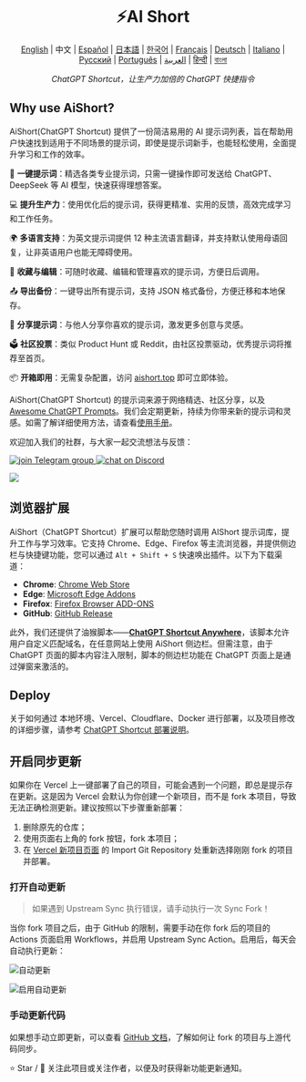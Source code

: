 <h1 align="center">
⚡️AI Short
</h1>
<p align="center">
    <a href="./README.md">English</a> | 中文 |
<a href="./README-lang/README-es.md">Español</a> |
<a href="./README-lang/README-ja.md">日本語</a> |
<a href="./README-lang/README-ko.md">한국어</a> |
<a href="./README-lang/README-fr.md">Français</a> |
<a href="./README-lang/README-de.md">Deutsch</a> |
<a href="./README-lang/README-it.md">Italiano</a> |
<a href="./README-lang/README-ru.md">Русский</a> |
<a href="./README-lang/README-pt.md">Português</a> |
<a href="./README-lang/README-ar.md">العربية</a> |
<a href="./README-lang/README-hi.md">हिन्दी</a> |
<a href="./README-lang/README-bn.md">বাংলা</a>
</p>
<p align="center">
    <em>ChatGPT Shortcut，让生产力加倍的 ChatGPT 快捷指令</em>
</p>

## Why use AiShort?

AiShort(ChatGPT Shortcut) 提供了一份简洁易用的 AI 提示词列表，旨在帮助用户快速找到适用于不同场景的提示词，即使是提示词新手，也能轻松使用，全面提升学习和工作的效率。

🚀 **一键提示词**：精选各类专业提示词，只需一键操作即可发送给 ChatGPT、DeepSeek 等 AI 模型，快速获得理想答案。

💻 **提升生产力**：使用优化后的提示词，获得更精准、实用的反馈，高效完成学习和工作任务。

🌍 **多语言支持**：为英文提示词提供 12 种主流语言翻译，并支持默认使用母语回复，让非英语用户也能无障碍使用。

💾 **收藏与编辑**：可随时收藏、编辑和管理喜欢的提示词，方便日后调用。

📤 **导出备份**：一键导出所有提示词，支持 JSON 格式备份，方便迁移和本地保存。

🌟 **分享提示词**：与他人分享你喜欢的提示词，激发更多创意与灵感。

🗳️ **社区投票**：类似 Product Hunt 或 Reddit，由社区投票驱动，优秀提示词将推荐至首页。

📦 **开箱即用**：无需复杂配置，访问 [aishort.top](https://www.aishort.top/) 即可立即体验。

AiShort(ChatGPT Shortcut) 的提示词来源于网络精选、社区分享，以及 [Awesome ChatGPT Prompts](https://github.com/f/awesome-chatgpt-prompts)。我们会定期更新，持续为你带来新的提示词和灵感。如需了解详细使用方法，请查看[使用手册](https://www.aishort.top/docs/guides/getting-started)。

欢迎加入我们的社群，与大家一起交流想法与反馈：

<a href="https://t.me/aishort_top">
   <img src="https://img.shields.io/badge/Telegram-Group-blue?logo=telegram&style=for-the-badge" alt="join Telegram group" />
</a>

<a href="https://discord.gg/PZTQfJ4GjX">
   <img src="https://img.shields.io/discord/1048780149899939881?color=%2385c8c8&label=Discord&logo=discord&style=for-the-badge" alt="chat on Discord" />
</a>

![](https://img.newzone.top/qq736094782.jpg?imageMogr2/thumbnail/300x/format/webp)

## 浏览器扩展

AiShort（ChatGPT Shortcut）扩展可以帮助您随时调用 AIShort 提示词库，提升工作与学习效率。它支持 Chrome、Edge、Firefox 等主流浏览器，并提供侧边栏与快捷键功能，您可以通过 `Alt + Shift + S` 快速唤出插件。以下为下载渠道：

- **Chrome**: [Chrome Web Store](https://chrome.google.com/webstore/detail/chatgpt-shortcut/blcgeoojgdpodnmnhfpohphdhfncblnj)
- **Edge**: [Microsoft Edge Addons](https://microsoftedge.microsoft.com/addons/detail/chatgpt-shortcut/hnggpalhfjmdhhmgfjpmhlfilnbmjoin)
- **Firefox**: [Firefox Browser ADD-ONS](https://addons.mozilla.org/addon/chatgpt-shortcut/)
- **GitHub**: [GitHub Release](https://github.com/rockbenben/ChatGPT-Shortcut/releases/latest)

此外，我们还提供了油猴脚本——[**ChatGPT Shortcut Anywhere**](https://greasyfork.org/scripts/482907-chatgpt-shortcut-anywhere)，该脚本允许用户自定义匹配域名，在任意网站上使用 AiShort 侧边栏。但需注意，由于 ChatGPT 页面的脚本内容注入限制，脚本的侧边栏功能在 ChatGPT 页面上是通过弹窗来激活的。

## Deploy

关于如何通过 本地环境、Vercel、Cloudflare、Docker 进行部署，以及项目修改的详细步骤，请参考 [ChatGPT Shortcut 部署说明](https://www.aishort.top/docs/deploy)。

## 开启同步更新

如果你在 Vercel 上一键部署了自己的项目，可能会遇到一个问题，即总是提示存在更新。这是因为 Vercel 会默认为你创建一个新项目，而不是 fork 本项目，导致无法正确检测更新。建议按照以下步骤重新部署：

1. 删除原先的仓库；
2. 使用页面右上角的 fork 按钮，fork 本项目；
3. 在 [Vercel 新项目页面](https://vercel.com/new) 的 Import Git Repository 处重新选择刚刚 fork 的项目并部署。

### 打开自动更新

> 如果遇到 Upstream Sync 执行错误，请手动执行一次 Sync Fork！

当你 fork 项目之后，由于 GitHub 的限制，需要手动在你 fork 后的项目的 Actions 页面启用 Workflows，并启用 Upstream Sync Action。启用后，每天会自动执行更新：

![自动更新](https://img.newzone.top/2023-05-19-11-57-59.png?imageMogr2/format/webp)

![启用自动更新](https://img.newzone.top/2023-05-19-11-59-26.png?imageMogr2/format/webp)

### 手动更新代码

如果想手动立即更新，可以查看 [GitHub 文档](https://docs.github.com/en/pull-requests/collaborating-with-pull-requests/working-with-forks/syncing-a-fork)，了解如何让 fork 的项目与上游代码同步。

⭐ Star / 👀 关注此项目或关注作者，以便及时获得新功能更新通知。
